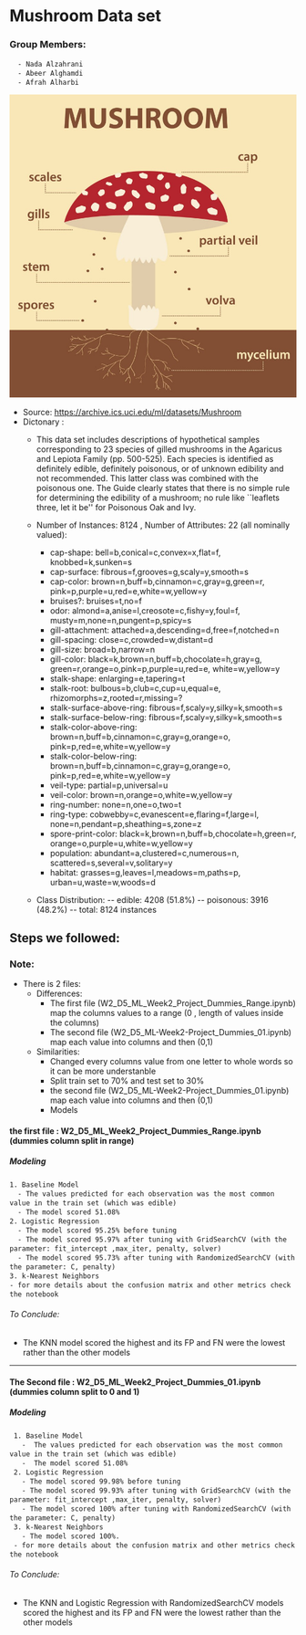 # Mushroom Data set
### Group Members:
      - Nada Alzahrani
      - Abeer Alghamdi
      - Afrah Alharbi
![Mushroom](https://github.com/Nadda1004/Intro_Machine_learning/blob/main/WeekendProject_Week_2/mushroom_img.jpg?raw=true)

* Source: https://archive.ics.uci.edu/ml/datasets/Mushroom
* Dictonary :
    * This data set includes descriptions of hypothetical samples
    corresponding to 23 species of gilled mushrooms in the Agaricus and
    Lepiota Family (pp. 500-525).  Each species is identified as
    definitely edible, definitely poisonous, or of unknown edibility and
    not recommended.  This latter class was combined with the poisonous
    one.  The Guide clearly states that there is no simple rule for
    determining the edibility of a mushroom; no rule like ``leaflets
    three, let it be'' for Poisonous Oak and Ivy.
    
     * Number of Instances: 8124 , Number of Attributes: 22 (all nominally valued): 
         * cap-shape:                bell=b,conical=c,convex=x,flat=f,
                                      knobbed=k,sunken=s
         *  cap-surface:              fibrous=f,grooves=g,scaly=y,smooth=s
         *  cap-color:                brown=n,buff=b,cinnamon=c,gray=g,green=r,
                                      pink=p,purple=u,red=e,white=w,yellow=y
         * bruises?:                 bruises=t,no=f
         * odor:                     almond=a,anise=l,creosote=c,fishy=y,foul=f,
                                      musty=m,none=n,pungent=p,spicy=s
         * gill-attachment:          attached=a,descending=d,free=f,notched=n
         * gill-spacing:             close=c,crowded=w,distant=d
         * gill-size:                broad=b,narrow=n
         * gill-color:               black=k,brown=n,buff=b,chocolate=h,gray=g,
                                      green=r,orange=o,pink=p,purple=u,red=e,
                                      white=w,yellow=y
        * stalk-shape:              enlarging=e,tapering=t
        * stalk-root:               bulbous=b,club=c,cup=u,equal=e,
                                      rhizomorphs=z,rooted=r,missing=?
        * stalk-surface-above-ring: fibrous=f,scaly=y,silky=k,smooth=s
        * stalk-surface-below-ring: fibrous=f,scaly=y,silky=k,smooth=s
        * stalk-color-above-ring:   brown=n,buff=b,cinnamon=c,gray=g,orange=o,
                                      pink=p,red=e,white=w,yellow=y
        * stalk-color-below-ring:   brown=n,buff=b,cinnamon=c,gray=g,orange=o,
                                      pink=p,red=e,white=w,yellow=y
        * veil-type:                partial=p,universal=u
        * veil-color:               brown=n,orange=o,white=w,yellow=y
        * ring-number:              none=n,one=o,two=t
        * ring-type:                cobwebby=c,evanescent=e,flaring=f,large=l,
                                      none=n,pendant=p,sheathing=s,zone=z
        * spore-print-color:        black=k,brown=n,buff=b,chocolate=h,green=r,
                                      orange=o,purple=u,white=w,yellow=y
        * population:               abundant=a,clustered=c,numerous=n,
                                      scattered=s,several=v,solitary=y
        * habitat:                  grasses=g,leaves=l,meadows=m,paths=p,
                                      urban=u,waste=w,woods=d

  * Class Distribution: 
    --    edible: 4208 (51.8%)
    -- poisonous: 3916 (48.2%)
    --     total: 8124 instances
    
## Steps we followed:
### Note:
   * There is 2 files:
      * Differences:
         * The first file (W2_D5_ML_Week2_Project_Dummies_Range.ipynb) map the columns values to a range (0 , length of values inside the columns)
         * The second file (W2_D5_ML-Week2-Project_Dummies_01.ipynb) map each value into columns and then (0,1)
      * Similarities: 
         * Changed every columns value from one letter to whole words so it can be more understanble
         * Split train set to 70% and test set to 30%
         * the second file (W2_D5_ML-Week2-Project_Dummies_01.ipynb) map each value into columns and then (0,1)
         * Models
      
#### the first file : W2_D5_ML_Week2_Project_Dummies_Range.ipynb (dummies column split in range)
  
##### Modeling
    1. Baseline Model
      - The values predicted for each observation was the most common value in the train set (which was edible)
      - The model scored 51.08%
    2. Logistic Regression
      - The model scored 95.25% before tuning
      - The model scored 95.97% after tuning with GridSearchCV (with the parameter: fit_intercept ,max_iter, penalty, solver)
      - The model scored 95.73% after tuning with RandomizedSearchCV (with the parameter: C, penalty)
    3. k-Nearest Neighbors
    - for more details about the confusion matrix and other metrics check the notebook 
###### To Conclude:
* The KNN model scored the highest and its FP and FN were the lowest rather than the other models

_____________________________________________________________________________________________________________

#### The Second file : W2_D5_ML_Week2_Project_Dummies_01.ipynb (dummies column split to 0 and 1)

##### Modeling 
     1. Baseline Model 
       -  The values predicted for each observation was the most common value in the train set (which was edible)
       -  The model scored 51.08%
     2. Logistic Regression
       - The model scored 99.98% before tuning 
       - The model scored 99.93% after tuning with GridSearchCV (with the parameter: fit_intercept ,max_iter, penalty, solver)
       - The model scored 100% after tuning with RandomizedSearchCV (with the parameter: C, penalty)
     3. k-Nearest Neighbors
       - The model scored 100%.
     - for more details about the confusion matrix and other metrics check the notebook  
###### To Conclude:
*  The KNN and Logistic Regression with RandomizedSearchCV models scored the highest and its FP and FN were the lowest rather than the other models 
